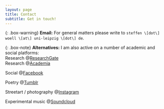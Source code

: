 ```yaml
---
layout: page
title: Contact
subtitle: Get in touch!
---
```


{: .box-warning}
**Email:** For general matters please write to `steffen \[dot\] woell \[at\] uni-leipzig \[dot\] de`.

{: .box-note}
**Alternatives:** I am also active on a number of academic and social platforms:<br/>Research @<a href="https://www.researchgate.net/profile/Steffen_Woell3" target="_blank" rel="noopener noreferrer">ResearchGate</a><br/>Research @<a href="https://uni-leipzig.academia.edu/SteffenWöll" target="_blank" rel="noopener noreferrer">Academia</a></p>
<p>Social @<a href="https://www.facebook.com/steffen.woell" target="_blank" rel="noopener noreferrer">Facebook</a></p>
<p>Poetry @<a href="http://walkingintozero.tumblr.com" target="_blank" rel="noopener noreferrer">Tumblr</a></p>
<p>Streetart / photography @<a href="https://www.instagram.com/streetart_leipzig/" target="_blank" rel="noopener noreferrer">Instagram</a></p>
<p>Experimental music @<a href="https://soundcloud.com/w-a_s" target="_blank" rel="noopener noreferrer">Soundcloud</a></p>
